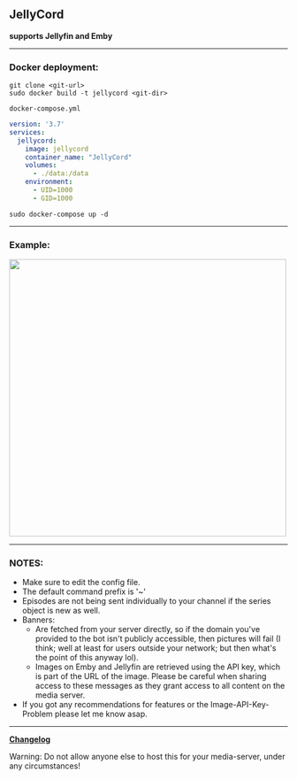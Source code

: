 ## JellyCord

**supports Jellyfin and Emby**

___

### Docker deployment:

```
git clone <git-url>
sudo docker build -t jellycord <git-dir>
```

`docker-compose.yml`
```yml
version: '3.7'
services:
  jellycord:
    image: jellycord
    container_name: "JellyCord"
    volumes:
      - ./data:/data
    environment:
      - UID=1000
      - GID=1000
```

```
sudo docker-compose up -d
```
___

### Example:

<img src="https://i.imgur.com/wcrIerK.png" height="501"/>

___
### NOTES:

* Make sure to edit the config file.
* The default command prefix is '~'
* Episodes are not being sent individually to your channel if the series object is new as well.
* Banners:
  * Are fetched from your server directly, so if the domain you've provided to the bot isn't publicly accessible, then pictures will fail (I think; well at least for users outside your network; but then what's the point of this anyway lol).
  * Images on Emby and Jellyfin are retrieved using the API key, which is part of the URL of the image. Please be careful when sharing access to these messages as they grant access to all content on the media server.
* If you got any recommendations for features or the Image-API-Key-Problem please let me know asap.
___

[**Changelog**](https://github.com/Vernoxvernax/JellyCord/blob/main/Changelog.md)


Warning:
Do not allow anyone else to host this for your media-server, under any circumstances!
